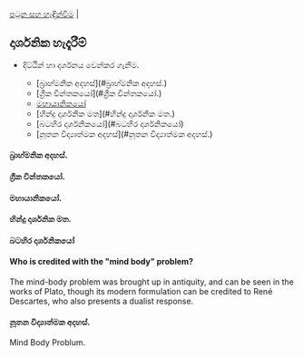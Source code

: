 [පටුන සහ හැඳින්වීම](/index.md) |

## දාර්ශනික හැදෑරීම්

- දිට්ඨින් හා දර්ශනය වෙන්කර ගැනීම.

	- [බ්‍රාහ්මනික අදහස්](#බ්‍රාහ්මනික අදහස්.)
	- [ග්‍රීක චින්තකයෝ](#ග්‍රීක චින්තකයෝ.)
	- [මහායානිකයෝ](#මහායානිකයෝ.)
	- [හින්දු දාර්ශනික මත](#හින්දු දාර්ශනික මත.)
	- [බටහිර දාර්ශනිකයෝ](#බටහිර දාර්ශනිකයෝ)
	- [නූතන විද්‍යාත්මක අදහස්](#නූතන විද්‍යාත්මක අදහස්.)

#### බ්‍රාහ්මනික අදහස්.
#### ග්‍රීක චින්තකයෝ.
#### මහායානිකයෝ.
#### හින්දු දාර්ශනික මත.



#### බටහිර දාර්ශනිකයෝ

#### Who is credited with the "mind body" problem?
The mind-body problem was brought up in antiquity, and can be seen in the works of Plato, though its modern formulation can be credited to René Descartes, who also presents a dualist response.



#### නූතන විද්‍යාත්මක අදහස්.

Mind Body Problum.
